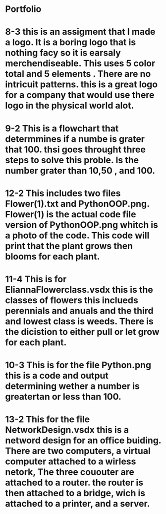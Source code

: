 # Portfolio
# 8-3 this is an assigment that I made a logo. It is a boring logo that is nothing facy so it is earsaly merchendiseable. This uses 5 color total and 5 elements . There are no intricuit patterns. this is a great logo for a company that would use there logo in the physical world alot. 
# 9-2 This is a flowchart that determmines if a numbe is grater that 100. thsi goes throught three steps to solve this proble. Is the number grater than 10,50 , and 100. 
# 12-2 This includes two files Flower(1).txt and PythonOOP.png. Flower(1) is the actual code file version of PythonOOP.png whitch is a photo of the code. This code will print that the plant grows then blooms for each plant.
# 11-4 This is for EliannaFlowerclass.vsdx this is the classes of flowers this inclueds perennials and anuals and the third and lowest class is weeds. There is the dicistion to either pull or let grow for each plant. 
# 10-3 This is for the file Python.png this is a code and output determining wether a number is greatertan or less than 100. 
# 13-2 This for the file NetworkDesign.vsdx this is a netword design for an office buiding. There are two computers, a virtual computer attached to a wirless netork, The three cououter are attached to a router. the router is then attached to a bridge, wich is attached to a printer, and a server.

